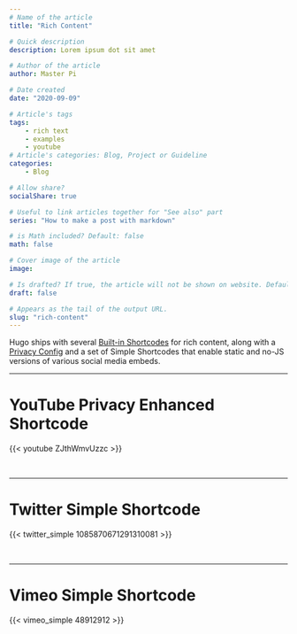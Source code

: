 ```yaml
---
# Name of the article
title: "Rich Content"

# Quick description
description: Lorem ipsum dot sit amet

# Author of the article
author: Master Pi

# Date created
date: "2020-09-09"

# Article's tags
tags: 
    - rich text
    - examples
    - youtube
# Article's categories: Blog, Project or Guideline
categories:
    - Blog

# Allow share?
socialShare: true

# Useful to link articles together for "See also" part
series: "How to make a post with markdown"

# is Math included? Default: false
math: false

# Cover image of the article
image: 

# Is drafted? If true, the article will not be shown on website. Default: true, change to "false" when finish
draft: false

# Appears as the tail of the output URL.
slug: "rich-content"
---
```


Hugo ships with several [Built-in Shortcodes](https://gohugo.io/content-management/shortcodes/#use-hugo-s-built-in-shortcodes) for rich content, along with a [Privacy Config](https://gohugo.io/about/hugo-and-gdpr/) and a set of Simple Shortcodes that enable static and no-JS versions of various social media embeds.
<!--more-->
---

# YouTube Privacy Enhanced Shortcode

{{< youtube ZJthWmvUzzc >}}

<br>

---

# Twitter Simple Shortcode

{{< twitter_simple 1085870671291310081 >}}

<br>

---

# Vimeo Simple Shortcode

{{< vimeo_simple 48912912 >}}
